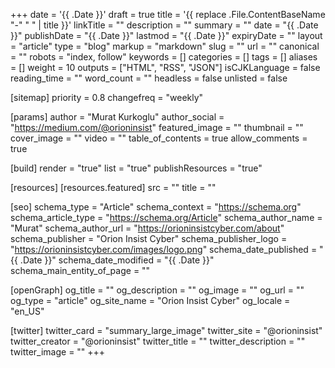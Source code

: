 +++
date = '{{ .Date }}'
draft = true
title = '{{ replace .File.ContentBaseName "-" " " | title }}'
linkTitle = ""
description = ""
summary = ""
date = "{{ .Date }}"
publishDate = "{{ .Date }}"
lastmod = "{{ .Date }}"
expiryDate = ""
layout = "article"
type = "blog"
markup = "markdown"
slug = ""
url = ""
canonical = ""
robots = "index, follow"
keywords = []
categories = []
tags = []
aliases = []
weight = 10
outputs = ["HTML", "RSS", "JSON"]
isCJKLanguage = false
reading_time = ""
word_count = ""
headless = false
unlisted = false

[sitemap]
  priority = 0.8
  changefreq = "weekly"

[params]
  author = "Murat Kurkoglu"
  author_social = "https://medium.com/@orioninsist"
  featured_image = ""
  thumbnail = ""
  cover_image = ""
  video = ""
  table_of_contents = true
  allow_comments = true

[build]
  render = "true"
  list = "true"
  publishResources = "true"

[resources]
  [resources.featured]
    src = ""
    title = ""

[seo]
  schema_type = "Article"
  schema_context = "https://schema.org"
  schema_article_type = "https://schema.org/Article"
  schema_author_name = "Murat"
  schema_author_url = "https://orioninsistcyber.com/about"
  schema_publisher = "Orion Insist Cyber"
  schema_publisher_logo = "https://orioninsistcyber.com/images/logo.png"
  schema_date_published = "{{ .Date }}"
  schema_date_modified = "{{ .Date }}"
  schema_main_entity_of_page = ""

[openGraph]
  og_title = ""
  og_description = ""
  og_image = ""
  og_url = ""
  og_type = "article"
  og_site_name = "Orion Insist Cyber"
  og_locale = "en_US"

[twitter]
  twitter_card = "summary_large_image"
  twitter_site = "@orioninsist"
  twitter_creator = "@orioninsist"
  twitter_title = ""
  twitter_description = ""
  twitter_image = ""
+++
